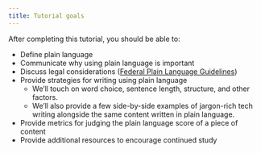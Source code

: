 ```yaml
---
title: Tutorial goals
---
```


After completing this tutorial, you should be able to: 

* Define plain language
* Communicate why using plain language is important
* Discuss legal considerations ([Federal Plain Language Guidelines](http://www.plainlanguage.gov/howto/guidelines/FederalPLGuidelines/index.cfm))
* Provide strategies for writing using plain language
  * We’ll touch on word choice, sentence length, structure, and other factors.
  * We’ll also provide a few side-by-side examples of jargon-rich tech writing alongside the same content written in plain language.  
* Provide metrics for judging the plain language score of a piece of content
* Provide additional resources to encourage continued study
